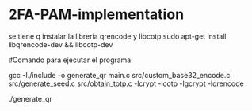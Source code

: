 # 2FA-PAM-implementation

se tiene q instalar la libreria qrencode y libcotp
sudo apt-get install libqrencode-dev && libcotp-dev 

#Comando para ejecutar el programa: 

gcc -I./include -o generate_qr main.c src/custom_base32_encode.c src/generate_seed.c src/obtain_totp.c -lcrypt -lcotp -lgcrypt -lqrencode

./generate_qr